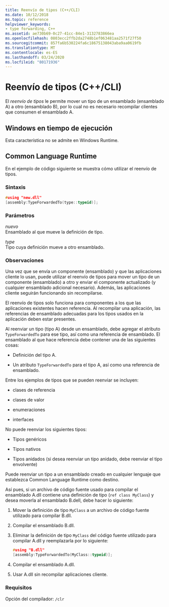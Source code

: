 ```yaml
---
title: Reenvío de tipos (C++/CLI)
ms.date: 10/12/2018
ms.topic: reference
helpviewer_keywords:
- type forwarding, C++
ms.assetid: ae730b69-0c27-41cc-84e1-3132783866ea
ms.openlocfilehash: 0803ecc2ffb2da2748b1ef063481aa2571f27f50
ms.sourcegitcommit: 857fa6b530224fa6c18675138043aba9aa0619fb
ms.translationtype: MT
ms.contentlocale: es-ES
ms.lasthandoff: 03/24/2020
ms.locfileid: "80171936"
---
```

# <a name="type-forwarding-ccli"></a>Reenvío de tipos (C++/CLI)

El *reenvío de tipos* le permite mover un tipo de un ensamblado (ensamblado A) a otro (ensamblado B), por lo cual no es necesario recompilar clientes que consumen el ensamblado A.

## <a name="windows-runtime"></a>Windows en tiempo de ejecución

Esta característica no se admite en Windows Runtime.

## <a name="common-language-runtime"></a>Common Language Runtime

En el ejemplo de código siguiente se muestra cómo utilizar el reenvío de tipos.

### <a name="syntax"></a>Sintaxis

```cpp
#using "new.dll"
[assembly:TypeForwardedTo(type::typeid)];
```

### <a name="parameters"></a>Parámetros

*nuevo*<br/>
Ensamblado al que mueve la definición de tipo.

*type*<br/>
Tipo cuya definición mueve a otro ensamblado.

### <a name="remarks"></a>Observaciones

Una vez que se envía un componente (ensamblado) y que las aplicaciones cliente lo usan, puede utilizar el reenvío de tipos para mover un tipo de un componente (ensamblado) a otro y enviar el componente actualizado (y cualquier ensamblado adicional necesario). Además, las aplicaciones cliente seguirán funcionando sin recompilarse.

El reenvío de tipos solo funciona para componentes a los que las aplicaciones existentes hacen referencia. Al recompilar una aplicación, las referencias de ensamblado adecuadas para los tipos usados en la aplicación deben estar presentes.

Al reenviar un tipo (tipo A) desde un ensamblado, debe agregar el atributo `TypeForwardedTo` para ese tipo, así como una referencia de ensamblado. El ensamblado al que hace referencia debe contener una de las siguientes cosas:

- Definición del tipo A.

- Un atributo `TypeForwardedTo` para el tipo A, así como una referencia de ensamblado.

Entre los ejemplos de tipos que se pueden reenviar se incluyen:

- clases de referencia

- clases de valor

- enumeraciones

- interfaces

No puede reenviar los siguientes tipos:

- Tipos genéricos

- Tipos nativos

- Tipos anidados (si desea reenviar un tipo anidado, debe reenviar el tipo envolvente)

Puede reenviar un tipo a un ensamblado creado en cualquier lenguaje que establezca Common Language Runtime como destino.

Así pues, si un archivo de código fuente usado para compilar el ensamblado A.dll contiene una definición de tipo (`ref class MyClass`) y desea moverla al ensamblado B.dell, debe hacer lo siguiente:

1. Mover la definición de tipo `MyClass` a un archivo de código fuente utilizado para compilar B.dll.

2. Compilar el ensamblado B.dll.

3. Eliminar la definición de tipo `MyClass` del código fuente utilizado para compilar A.dll y reemplazarla por lo siguiente:

    ```cpp
    #using "B.dll"
    [assembly:TypeForwardedTo(MyClass::typeid)];
    ```

4. Compilar el ensamblado A.dll.

5. Usar A.dll sin recompilar aplicaciones cliente.

### <a name="requirements"></a>Requisitos

Opción del compilador: `/clr`
